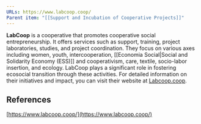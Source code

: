 ```yaml
---
URLs: https://www.labcoop.coop/
Parent item: "[[Support and Incubation of Cooperative Projects]]"
---
```

**LabCoop** is a cooperative that promotes cooperative social entrepreneurship. It offers services such as support, training, project laboratories, studies, and project coordination. They focus on various axes including women, youth, intercooperation, [[Economia Social|Social and Solidarity Economy (ESS)]] and cooperativism, care, textile, socio-labor insertion, and ecology. LabCoop plays a significant role in fostering ecosocial transition through these activities. For detailed information on their initiatives and impact, you can visit their website at [Labcoop.coop](https://www.labcoop.coop/).

## References

[https://www.labcoop.coop/](https://www.labcoop.coop/)